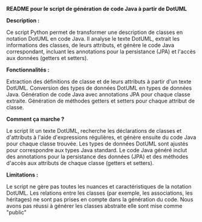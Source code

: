 
**README pour le script de génération de code Java à partir de DotUML**

**Description :**

Ce script Python permet de transformer une description de classes en notation DotUML en code Java. Il analyse le texte DotUML, extrait les informations des classes, de leurs attributs, et génère le code Java correspondant, incluant les annotations pour la persistance (JPA) et l'accès aux données (getters et setters).

**Fonctionnalités :**

Extraction des définitions de classe et de leurs attributs à partir d'un texte DotUML.
Conversion des types de données DotUML en types de données Java.
Génération de code Java avec annotations JPA pour chaque classe extraite.
Génération de méthodes getters et setters pour chaque attribut de classe.

**Comment ça marche ?**

Le script lit un texte DotUML, recherche les déclarations de classes et d'attributs à l'aide d'expressions régulières, et génère ensuite du code Java pour chaque classe trouvée. Les types de données DotUML sont ajustés pour correspondre aux types Java standard. Le code Java généré inclut des annotations pour la persistance des données (JPA) et des méthodes d'accès aux attributs de chaque classe (getters et setters).

**Limitations :** 

Le script ne gère pas toutes les nuances et caractéristiques de la notation DotUML.
Les relations entre les classes (par exemple, les associations, les héritages) ne sont pas prises en compte dans la génération du code.
Nous avons pas réussi à générer les classes abstraite elle sont mise comme "public"
